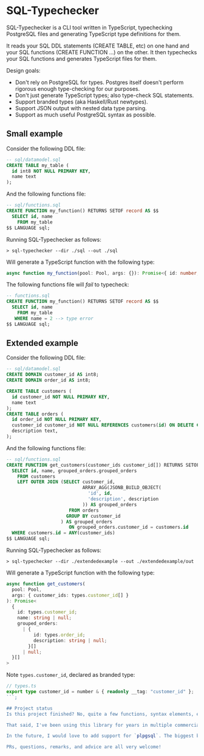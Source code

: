 # SQL-Typechecker
SQL-Typechecker is a CLI tool written in TypeScript, typechecking PostgreSQL files and generating TypeScript type definitions for them.

It reads your SQL DDL statements (CREATE TABLE, etc) on one hand and your SQL functions (CREATE FUNCTION ...) on the other. It then typechecks your SQL functions and generates TypeScript files for them.

Design goals:

* Don't rely on PostgreSQL for types. Postgres itself doesn't perform rigorous enough type-checking for our purposes.
* Don't just generate TypeScript types; also type-check SQL statements.
* Support branded types (aka Haskell/Rust newtypes).
* Support JSON output with nested data type parsing.
* Support as much useful PostgreSQL syntax as possible.

## Small example
Consider the following DDL file:
```sql
-- sql/datamodel.sql
CREATE TABLE my_table (
  id int8 NOT NULL PRIMARY KEY,
  name text
);
```

And the following functions file:
```sql
-- sql/functions.sql
CREATE FUNCTION my_function() RETURNS SETOF record AS $$
  SELECT id, name 
    FROM my_table
$$ LANGUAGE sql;
```

Running SQL-Typechecker as follows:
```shell
> sql-typechecker --dir ./sql --out ./sql
```

Will generate a TypeScript function with the following type:
```typescript
async function my_function(pool: Pool, args: {}): Promise<{ id: number; name: string | null }[]>
```

The following functions file will *fail* to typecheck:
```sql
-- functions.sql
CREATE FUNCTION my_function() RETURNS SETOF record AS $$
  SELECT id, name 
    FROM my_table
   WHERE name = 2 --> type error
$$ LANGUAGE sql;
```

## Extended example

Consider the following DDL file:
```sql
-- sql/datamodel.sql
CREATE DOMAIN customer_id AS int8;
CREATE DOMAIN order_id AS int8;

CREATE TABLE customers (
  id customer_id NOT NULL PRIMARY KEY,
  name text
);
CREATE TABLE orders (
  id order_id NOT NULL PRIMARY KEY,
  customer_id customer_id NOT NULL REFERENCES customers(id) ON DELETE CASCADE,
  description text,
);
```

And the following functions file:
```sql
-- sql/functions.sql
CREATE FUNCTION get_customers(customer_ids customer_id[]) RETURNS SETOF record AS $$
  SELECT id, name, grouped_orders.grouped_orders
    FROM customers
    LEFT OUTER JOIN (SELECT customer_id, 
                            ARRAY_AGG(JSONB_BUILD_OBJECT(
                              'id', id,
                              'description', description
                            )) AS grouped_orders
                       FROM orders
                      GROUP BY customer_id
                    ) AS grouped_orders
                       ON grouped_orders.customer_id = customers.id
  WHERE customers.id = ANY(customer_ids)
$$ LANGUAGE sql;
```

Running SQL-Typechecker as follows:
```shell
> sql-typechecker --dir ./extendedexample --out ./extendedexample/out
```

Will generate a TypeScript function with the following type:
```typescript
async function get_customers(
  pool: Pool,
  args: { customer_ids: types.customer_id[] }
): Promise<
  {
    id: types.customer_id;
    name: string | null;
    grouped_orders:
      | {
          id: types.order_id;
          description: string | null;
        }[]
      | null;
  }[]
>
```

Note `types.customer_id`, declared as branded type:
```typescript
// types.ts
export type customer_id = number & { readonly __tag: "customer_id" };
```;

## Project status
Is this project finished? No, quite a few functions, syntax elements, etc., are not implemented yet. It has some rough edges, and performance can also be significantly improved.

That said, I've been using this library for years in multiple commercial projects, and it works very well within its current limitations.

In the future, I would love to add support for `plpgsql`. The biggest blocking factor is the lack of support in the parsing library SQL-Typechecker is built upon.

PRs, questions, remarks, and advice are all very welcome!
